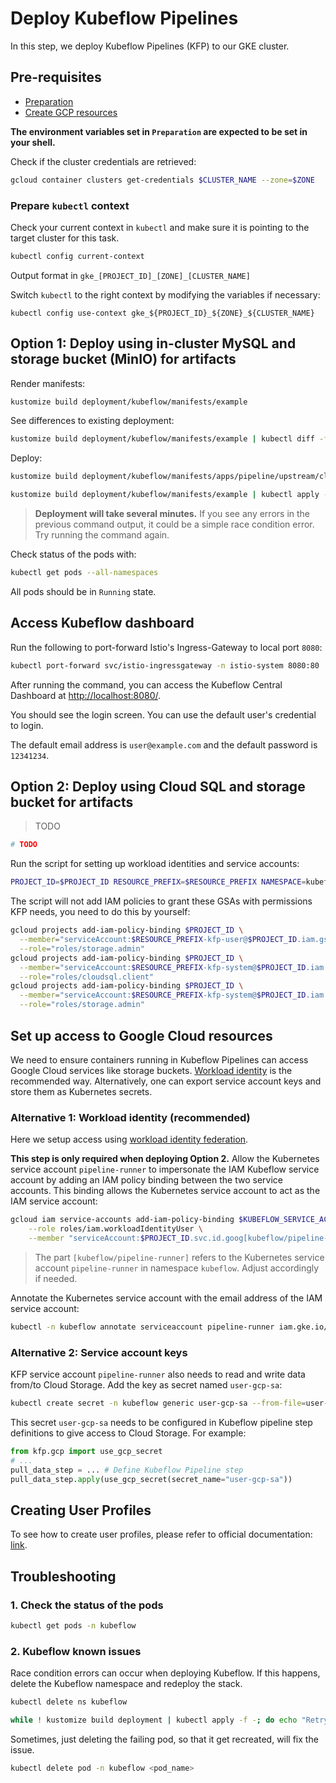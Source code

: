 # Deploy Kubeflow Pipelines

In this step, we deploy Kubeflow Pipelines (KFP) to our GKE cluster.

## Pre-requisites

- [Preparation](./01_Preparation.md)
- [Create GCP resources](./02_Create_GCP_Resources.md)

**The environment variables set in `Preparation` are expected to be set in your shell.**

Check if the cluster credentials are retrieved:

```bash
gcloud container clusters get-credentials $CLUSTER_NAME --zone=$ZONE
```

### Prepare `kubectl` context

Check your current context in `kubectl` and make sure it is pointing to the target cluster for this task. 

```bash
kubectl config current-context
```

Output format in `gke_[PROJECT_ID]_[ZONE]_[CLUSTER_NAME]`

Switch `kubectl` to the right context by modifying the variables if necessary:

```
kubectl config use-context gke_${PROJECT_ID}_${ZONE}_${CLUSTER_NAME}
```


## Option 1: Deploy using in-cluster MySQL and storage bucket (MinIO) for artifacts


Render manifests:

```bash
kustomize build deployment/kubeflow/manifests/example
```

See differences to existing deployment:

```bash
kustomize build deployment/kubeflow/manifests/example | kubectl diff -f -
```

Deploy:

```bash
kustomize build deployment/kubeflow/manifests/apps/pipeline/upstream/cluster-scoped-resources | kubectl apply -f -
```

```bash
kustomize build deployment/kubeflow/manifests/example | kubectl apply -f -
```

> **Deployment will take several minutes.** If you see any errors in the previous
> command output, it could be a simple race condition error. Try running the command
> again.

Check status of the pods with:

```bash
kubectl get pods --all-namespaces
```

All pods should be in `Running` state.


## Access Kubeflow dashboard

Run the following to port-forward Istio's Ingress-Gateway to local port `8080`:

```sh
kubectl port-forward svc/istio-ingressgateway -n istio-system 8080:80
```

After running the command, you can access the Kubeflow Central Dashboard at [http://localhost:8080/](http://localhost:8080/).

You should see the login screen. You can use the default user's credential to login. 

The default email address is `user@example.com` and the default password is `12341234`.


## Option 2: Deploy using Cloud SQL and storage bucket for artifacts

> TODO

```bash
# TODO
```

Run the script for setting up workload identities and service accounts:

```bash
PROJECT_ID=$PROJECT_ID RESOURCE_PREFIX=$RESOURCE_PREFIX NAMESPACE=kubeflow USE_GCP_MANAGED_STORAGE=true ./gcp-workload-identity-setup.sh
```

The script will not add IAM policies to grant these GSAs with permissions KFP needs, you need to do this by yourself:

```bash
gcloud projects add-iam-policy-binding $PROJECT_ID \
  --member="serviceAccount:$RESOURCE_PREFIX-kfp-user@$PROJECT_ID.iam.gserviceaccount.com" \
  --role="roles/storage.admin"
gcloud projects add-iam-policy-binding $PROJECT_ID \
  --member="serviceAccount:$RESOURCE_PREFIX-kfp-system@$PROJECT_ID.iam.gserviceaccount.com" \
  --role="roles/cloudsql.client"
gcloud projects add-iam-policy-binding $PROJECT_ID \
  --member="serviceAccount:$RESOURCE_PREFIX-kfp-system@$PROJECT_ID.iam.gserviceaccount.com" \
  --role="roles/storage.admin"
```


## Set up access to Google Cloud resources

We need to ensure containers running in Kubeflow Pipelines can access Google Cloud services like storage buckets. [Workload identity](https://cloud.google.com/kubernetes-engine/docs/concepts/workload-identity) is the recommended way. Alternatively, one can export service account keys and store them as Kubernetes secrets.

### Alternative 1: Workload identity (recommended)

Here we setup access using [workload identity federation](https://cloud.google.com/kubernetes-engine/docs/how-to/workload-identity).

**This step is only required when deploying Option 2.** Allow the Kubernetes service account `pipeline-runner` to impersonate the IAM Kubeflow service account by adding an IAM policy binding between the two service accounts. This binding allows the Kubernetes service account to act as the IAM service account:

```bash
gcloud iam service-accounts add-iam-policy-binding $KUBEFLOW_SERVICE_ACCOUNT_ID@$PROJECT_ID.iam.gserviceaccount.com \
    --role roles/iam.workloadIdentityUser \
    --member "serviceAccount:$PROJECT_ID.svc.id.goog[kubeflow/pipeline-runner]"
```

> The part `[kubeflow/pipeline-runner]` refers to the Kubernetes service account `pipeline-runner` in namespace `kubeflow`. Adjust accordingly if needed.

Annotate the Kubernetes service account with the email address of the IAM service account:

```bash
kubectl -n kubeflow annotate serviceaccount pipeline-runner iam.gke.io/gcp-service-account=$KUBEFLOW_SERVICE_ACCOUNT_ID@$PROJECT_ID.iam.gserviceaccount.com
```

### Alternative 2: Service account keys

KFP service account `pipeline-runner` also needs to read and write data from/to Cloud Storage. Add the key as secret named `user-gcp-sa`:

```bash
kubectl create secret -n kubeflow generic user-gcp-sa --from-file=user-gcp-sa.json=kfp-sa-key.json
```

This secret `user-gcp-sa` needs to be configured in Kubeflow pipeline step definitions to give access to Cloud Storage. For example:

```python
from kfp.gcp import use_gcp_secret
# ...
pull_data_step = ... # Define Kubeflow Pipeline step
pull_data_step.apply(use_gcp_secret(secret_name="user-gcp-sa"))
```

## Creating User Profiles

To see how to create user profiles, please refer to official documentation: [link](https://www.kubeflow.org/docs/components/multi-tenancy/getting-started/).


## Troubleshooting

### 1. Check the status of the pods

```bash
kubectl get pods -n kubeflow
```

### 2. Kubeflow known issues

Race condition errors can occur when deploying Kubeflow. If this happens, delete the Kubeflow namespace and redeploy the stack.

```bash
kubectl delete ns kubeflow

while ! kustomize build deployment | kubectl apply -f -; do echo "Retrying to apply resources"; sleep 10; done
```

Sometimes, just deleting the failing pod, so that it get recreated, will fix the issue. 

```bash
kubectl delete pod -n kubeflow <pod_name>
```